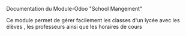 Documentation du Module-Odoo "School Mangement"

Ce module permet de gérer facilement les classes d'un lycée avec les élèves , les professeurs ainsi que les horaires de cours

